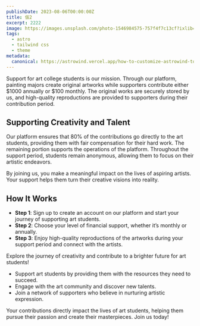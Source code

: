 ```yaml
---
publishDate: 2023-08-06T00:00:00Z
title: 仮2
excerpt: 2222
image: https://images.unsplash.com/photo-1546984575-757f4f7c13cf?ixlib=rb-4.0.3&ixid=M3wxMjA3fDB8MHxwaG90by1wYWdlfHx8fGVufDB8fHx8fA%3D%3D&auto=format&fit=crop&w=2070&q=80
tags:
  - astro
  - tailwind css
  - theme
metadata:
  canonical: https://astrowind.vercel.app/how-to-customize-astrowind-to-your-brand
---
```


Support for art college students is our mission. Through our platform, painting majors create original artworks while supporters contribute either $1000 annually or $100 monthly. The original works are securely stored by us, and high-quality reproductions are provided to supporters during their contribution period. 

## Supporting Creativity and Talent

Our platform ensures that 80% of the contributions go directly to the art students, providing them with fair compensation for their hard work. The remaining portion supports the operations of the platform. Throughout the support period, students remain anonymous, allowing them to focus on their artistic endeavors.

By joining us, you make a meaningful impact on the lives of aspiring artists. Your support helps them turn their creative visions into reality.

## How It Works

- **Step 1**: Sign up to create an account on our platform and start your journey of supporting art students.
- **Step 2**: Choose your level of financial support, whether it’s monthly or annually.
- **Step 3**: Enjoy high-quality reproductions of the artworks during your support period and connect with the artists.

Explore the journey of creativity and contribute to a brighter future for art students!

- Support art students by providing them with the resources they need to succeed.
- Engage with the art community and discover new talents.
- Join a network of supporters who believe in nurturing artistic expression.

Your contributions directly impact the lives of art students, helping them pursue their passion and create their masterpieces. Join us today!
